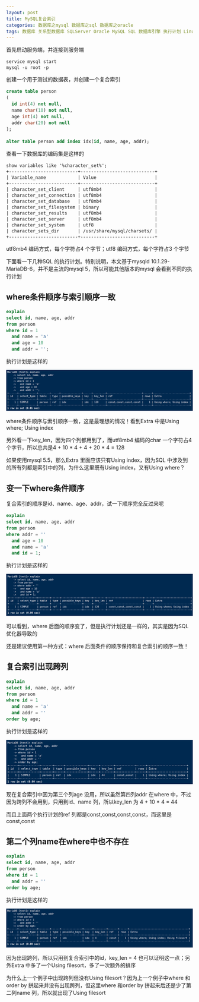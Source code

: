 ```yaml
---
layout: post
title: MySQL复合索引
categories: 数据库之mysql 数据库之sql 数据库之oracle
tags: 数据库 关系型数据库 SQLServer Oracle MySQL SQL 数据库引擎 执行计划 Linux utf8mb4 utf8 复合索引 filesort
---
```


首先启动服务端，并连接到服务端

```shell
service mysql start
mysql -u root -p
```

创建一个用于测试的数据表，并创建一个复合索引

```sql
create table person
(
  id int(4) not null,
  name char(10) not null,
  age int(4) not null,
  addr char(20) not null
);

alter table person add index idx(id, name, age, addr);
```

查看一下数据库的编码集是这样的

```
show variables like '%character_set%';
+--------------------------+----------------------------+
| Variable_name            | Value                      |
+--------------------------+----------------------------+
| character_set_client     | utf8mb4                    |
| character_set_connection | utf8mb4                    |
| character_set_database   | utf8mb4                    |
| character_set_filesystem | binary                     |
| character_set_results    | utf8mb4                    |
| character_set_server     | utf8mb4                    |
| character_set_system     | utf8                       |
| character_sets_dir       | /usr/share/mysql/charsets/ |
+--------------------------+----------------------------+
```

utf8mb4 编码方式，每个字符占4 个字节；utf8 编码方式，每个字符占3 个字节

下面看一下几种SQL 的执行计划。特别说明，本文基于mysqld 10.1.29-MariaDB-6，并不是主流的mysql 5，所以可能其他版本的mysql 会看到不同的执行计划

## where条件顺序与索引顺序一致

```sql
explain 
select id, name, age, addr
from person
where id = 1
  and name = 'a'
  and age = 10
  and addr = '';
```

执行计划是这样的

![](../media/image/2019-03-19/01.png)

where条件顺序与索引顺序一致，这是最理想的情况！看到Extra 中是Using where; Using index

另外看一下key\_len，因为四个列都用到了，而utf8mb4 编码的char 一个字符占4 个字节，所以总共是4 + 10 \* 4 + 4 + 20 \* 4 = 128

如果使用mysql 5.5，那么Extra 里面应该只有Using index，因为SQL 中涉及到的所有列都是索引中的列，为什么这里既有Using index，又有Using where？

## 变一下where条件顺序

复合索引的顺序是id、name、age、addr，试一下顺序完全反过来呢

```sql
explain 
select id, name, age, addr
from person
where addr = ''
  and age = 10
  and name = 'a'
  and id = 1;
```

执行计划是这样的

![](../media/image/2019-03-19/02.png)

可以看到，where 后面的顺序变了，但是执行计划还是一样的，其实是因为SQL 优化器导致的

还是建议使用第一种方式：where 后面条件的顺序保持和复合索引的顺序一致！

## 复合索引出现跨列

```sql
explain 
select id, name, age, addr
from person
where id = 1
  and name = 'a'
  and addr = ''
order by age;
```

执行计划是这样的

![](../media/image/2019-03-19/03.png)

现在复合索引中因为第三个列age 没用，所以虽然第四列addr 在where 中，不过因为跨列不会用到，只用到id、name 列，所以key\_len 为 4 + 10 \* 4 = 44

而且上面两个执行计划的ref 列都是const,const,const,const，而这里是const,const

## 第二个列name在where中也不存在

```sql
explain 
select id, name, age, addr
from person
where id = 1
  and addr = ''
order by age;
```

执行计划是这样的

![](../media/image/2019-03-19/04.png)

因为出现跨列，所以只用到复合索引中的id，key\_len = 4 也可以证明这一点；另外Extra 中多了一个Using filesort，多了一次额外的排序

为什么上一个例子中出现跨列但没有Using filesort？因为上一个例子中where 和order by 拼起来并没有出现跨列，但这里where 和order by 拼起来后还是少了第二列name 列，所以就出现了Using filesort

